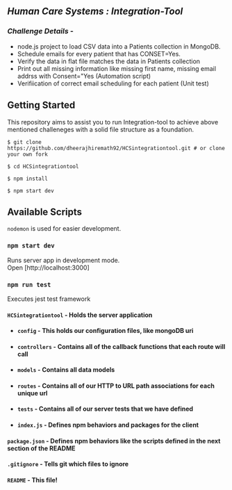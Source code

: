 ## _**Human Care Systems : Integration-Tool**_

### _**Challenge Details**_ -

- node.js project to load CSV data into a Patients collection in MongoDB.
- Schedule emails for every patient that has CONSET=Yes.
- Verify the data in flat file matches the data in Patients collection
- Print out all missing information like missing first name, missing email addrss with Consent="Yes (Automation script)
- Verifiication of correct email scheduling for each patient (Unit test)

## Getting Started

This repository aims to assist you to run Integration-tool to achieve above mentioned challeneges with a solid file structure as a foundation.

`$ git clone https://github.com/dheerajhiremath92/HCSintegrationtool.git # or clone your own fork`

`$ cd HCSintegrationtool`

`$ npm install`

`$ npm start dev`

## Available Scripts

`nodemon` is used for easier development.

### `npm start dev`

Runs server app in development mode.<br>
Open [http://localhost:3000]

### `npm run test`

Executes jest test framework

#### `HCSintegrationtool` - Holds the server application

- #### `config` - This holds our configuration files, like mongoDB uri
- #### `controllers` - Contains all of the callback functions that each route will call
- #### `models` - Contains all data models
- #### `routes` - Contains all of our HTTP to URL path associations for each unique url
- #### `tests` - Contains all of our server tests that we have defined
- #### `index.js` - Defines npm behaviors and packages for the client

#### `package.json` - Defines npm behaviors like the scripts defined in the next section of the README

#### `.gitignore` - Tells git which files to ignore

#### `README` - This file!
